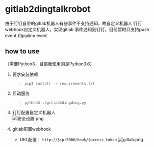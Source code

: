 # gitlab2dingtalkrobot
由于钉钉自带的gitlab机器人有些事件不支持通知，故自定义机器人
钉钉webhook自定义机器人，实现gitlab 事件通知到钉钉，目前暂时只支持push event 和pipline event

## how to use
（需要Python3，目前我使用的是Python3.6）
1. 要求安装依赖 
    >`pip3 install -r requirements.txt`

2. 启动服务
    >`python3 ./gitlab2dingding.py` 

3. 钉钉配置自定义机器人<br/>
    ![安全设置.png](https://img04.sogoucdn.com/app/a/100520146/6efd129b88f88a51af0d91666cfcd555)

4. gitlab配置webhook<br/>
    -  URL配置： `http://$ip:5000/hook/$access_token`
    ![gitlab.png](https://img04.sogoucdn.com/app/a/100520146/d6d1f080811ed5e4fb74af438bc04207)